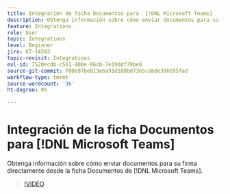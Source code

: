 ```yaml
---
title: Integración de ficha Documentos para  [!DNL Microsoft Teams]
description: Obtenga información sobre cómo enviar documentos para su firma directamente desde la pestaña Documentos en  [!DNL Microsoft Teams]
feature: Integrations
role: User
topic: Integrations
level: Beginner
jira: KT-14243
topic-revisit: Integrations
exl-id: 7520ecdb-c561-400e-86cb-7e19ddf79be0
source-git-commit: f00e97be813e6a91d180bd7365cabde396b95fad
workflow-type: tm+mt
source-wordcount: '36'
ht-degree: 0%

---
```


# Integración de la ficha Documentos para [!DNL Microsoft Teams]

Obtenga información sobre cómo enviar documentos para su firma directamente desde la ficha Documentos de [!DNL Microsoft Teams].

>[!VIDEO](https://video.tv.adobe.com/v/3439651?quality=12&learn=on&hidetitle=true&captions=spa)
